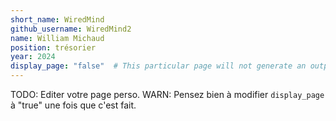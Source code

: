 ```yaml
---
short_name: WiredMind
github_username: WiredMind2
name: William Michaud
position: trésorier
year: 2024
display_page: "false"  # This particular page will not generate an output page
---
```


TODO: Editer votre page perso.
WARN: Pensez bien à modifier `display_page` à "true" une fois que c'est fait.